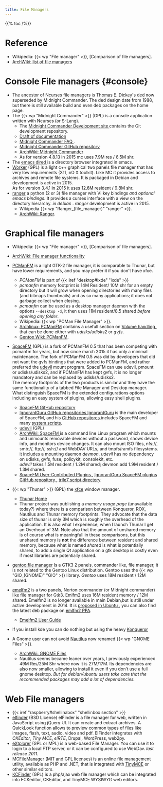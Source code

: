 ```yaml
---
title: File Managers
---
```


{{% toc /%}}

# Reference
-   Wikipedia: {{< wp "File manager" >}}, [Comparison of file managers].
-   [ArchWiki: list of file managers
    ](https://wiki.archlinux.org/index.php/List_of_applications#File_managers)

# Console File managers {#console}
-   The ancestor of Ncurses file managers is
    [Thomas E. Dickey's ded](http://dickey.his.com/ded/ded.html) now
    superseded by Midnight Commander. The ded design date from 1988,
    but there is still available build and even deb packages on the
    home page.
-   The {{< wp "Midnight Commander" >}} (GPL) is a console application written with Ncurses
(or S-Lang).
    -   The [Midnight Commander Development site
    ](https://www.midnight-commander.org)
    contains the Git development repository.
    -   [Draft of documentation](https://www.midnight-commander.org/wiki/doc)
    -   [Midnight Commander FAQ
        ](https://www.midnight-commander.org/wiki/doc/faq).
    -   [Midnight Commander GitHub repository
        ](https://github.com/MidnightCommander/mc.git)
    -   [ArchWiki: Midnight Commander
        ](https://wiki.archlinux.org/index.php/Midnight_Commander)
    -   As for version 4.8.13  in 2015 mc uses 7.9M res / 6.5M shr.
-   The [emacs dired
    ](http://www.gnu.org/software/emacs/manual/html_node/emacs/Dired.html)
    is  a directory browser integrated in emacs.
-   [Worker](http://www.boomerangsworld.de/cms/worker)
    (GPL) is a light c++ graphical two panels file manager that
    has very low requirements  (X11, nO X toolkit).
    Like MC it provides access to archives and remote file systems.
    It is packaged in Debian and development is active in 2015.<br/>
    As for version 3.4.1 in 2015 it uses 12.6M resident / 9.8M shr.
-   [ranger](http://nongnu.org/ranger/)
    a python (2 or 3) file manager with VI key bindings _and optional
    emacs bindings_. It provides a curses interface with a view on the
    directory hierarchy. _in debian_ .
    _ranger_ development is active in 2015.
    -   Wikipedia {{< wp "Ranger_(file_manager)"  "ranger" >}}.
    -   [ArchWiki: Ranger](https://wiki.archlinux.org/index.php/Ranger).

# Graphical file managers

-   Wikipedia: {{< wp "File manager" >}}, [Comparison of file managers].
-   [ArchWiki: File manager functionality
    ](https://wiki.archlinux.org/index.php/File_manager_functionality)

-   [PCManFM](http://pcmanfm.sourceforge.net/)
    <a name="pcmanfm"></a>
    is a
    light GTK-2 file manager, it is comparable to Thunar, but have
    lower requirements, and you may prefer it if you don't have xfce.
    -   _PCManFM_  is part of {{< iref "desktop#lxde" "lxde" >}}
    -   _pcmanfm_ memory footprint is 14M Resident/ 10M shr for an empty
        directory but it will grow when opening directories with many
        files (and bitmaps thumbnails) and as so many applications;
        it does not garbage collect when closing.
    -   _pcmanfm_ can be used as a desktop manager daemon with the options
        `--desktop -d`, it then uses 11M resident/8.5 shared
        _before opening any folder_.
    -   Wikipedia: {{< wp "PCMan File Manager" >}}.
    -   [Archlinux: PCManFM](https://wiki.archlinux.org/index.php/PCManFM)
        contains a usefull section on [Volume handling
        ](https://wiki.archlinux.org/index.php/PCManFM#Volume_handling),
        that can be done either with _udisks/udisks2_  or _gvfs_.
    -   [Gentoo Wiki: PCManFM](http://wiki.gentoo.org/wiki/PCManFM).
-   [SpaceFM](http://ignorantguru.github.io/spacefm/) (GPL)
    is a fork of PCManFM 0.5 that has been competing with pcmanfm for
    years, but now since march 2015 it has only a minimal maintenance.
    The fork of PCManFM 0.5 was did by developers that did not want the gvfs
    bindings that were added to PCManFM, and rather preferred
    the [udevil](http://ignorantguru.github.io/udevil/)
    <a name="udevil"></a> mount program.
    SpaceFM can use udevil, pmount or udisks/udisks2, and if PCManFM
    has kept gvfs, it is no longer mandatory and can be replaced by
    udisks/udisks2.<br />
    The memory footprints of the two products is similar and they have
    the same functionality of a tabbed File Manager and Desktop
    manager.<br />
    What distinguish SpaceFM is the extended configurations options
    including an easy system of plugins, allowing easy shell plugins.
    -   [SpaceFM GitHub repository
        ](https://github.com/IgnorantGuru/spacefm)
    -   [IgnorantGuru GitHub repositories
        ](https://github.com/IgnorantGuru/spacefm)
        [IgnorantGuru](http://igurublog.wordpress.com/)
        is the main developer of SpaceFM, and his
        [GitHub repositores
        ](https://github.com/IgnorantGuru/spacefm)
        includes SpaceFM and many
        [system scripts](http://igurublog.wordpress.com/downloads/).
    -   [udevil](http://ignorantguru.github.io/udevil/) (GPL)
    -   [ArchWiki: SpaceFM
        ](https://wiki.archlinux.org/index.php/SpaceFM)
        <a name="udevil"></a>
        is a command line Linux program which mounts and unmounts
        removable devices without a password, shows device info, and
        monitors device changes. It can also mount ISO files, nfs://,
        smb://, ftp://, ssh:// and WebDAV URLs, and tmpfs/ramfs
        filesystems.<br /> it includes a mounting daemon
        _devmon_. _udevil_ has no dependency on udisks, gvfs, fuse,
        policykit, consolekit, etc.<br />
        _udevil_ takes 1.5M resident / 1.2M shared; devmon add 1.9M
        resident / 1.3M shared.
    -   [SpaceFM User-Contributed Plugins
        ](https://github.com/IgnorantGuru/spacefm/wiki/plugins),
        [IgnorantGuru SpaceFM plugins GitHub repository
        ](https://github.com/IgnorantGuru/spacefm/wiki/plugins),
        [trile7 script directory
        ](http://code.google.com/p/bashscripts/source/browse/trunk/)
-   {{< wp "Thunar" >}} (GPL) the
    [xfce](http://xfce.org/) window manager.
    -    [Thunar Home](http://docs.xfce.org/xfce/thunar/start)
    -    Thunar project was publishing  a
         _memory usage page_ (unavailable today?)
         where there is a comparison between Konqueror, ROX, Nautilus and
         Thunar memory footprints. They advocate that the data size of
         thunar is only 3M which is roughly the overhead of the application.
         It is also what I experience, when I launch Thunar I get an
         Overhead of 3M. Note also that the amount of unshared memory is
         of course what is meaningfull in these comparisons, but this
         unshared memory is **not** the difference between resident and
         shared memory, because what is named _shared_ is what is potentially
         shared, to add a single Qt application on a gtk desktop is costly
         even if most libraries are potentially shared.
-   [gentoo file manager](http://www.obsession.se/gentoo/)
    Is a GTK3 2 panels, commander like, file manager, it is not
    related to the Gentoo Linux distribution. Gentoo uses the
    {{< wp "GIO_(GNOME)"  "GIO" >}} library. _Gentoo_ uses 18M resident / 12M shared.
-   [emelfm2](http://emelfm2.net/) is a two panels,
    Norton commander (or Midnight commander)
    like file manager for  Gtk3. Emlfm2 uses 16M resident memory / 12M shared.
    Emelfm2 is no longer available in main Debian,but is still under
    active development in 2014. It is [proposed in Ubuntu
    ](http://packages.ubuntu.com/search?keywords=emelfm),
    you can also find the latest
    deb package on [emlfm2 PPA](https://launchpad.net/~emelfm2).
    -   [Emelfm2 User Guide](http://emelfm2.net/wiki/UserGuide)
-   If you install kde you can do nothing but using the heavy
    [Konqueror](http://konqueror.kde.org/)
-   A Gnome user can not avoid
    [Nautilus](https://wiki.gnome.org/action/show/Apps/Nautilus)
    now renamed {{< wp "GNOME Files" >}}.
    -   [ArchWiki: GNOME Files
        ](https://wiki.archlinux.org/index.php/GNOME_Files)
    -   Nautilus seems
        became leaner over years, I previously experienced  49M Res/25M Shr
        where now it is 27M/17M. Its dependencies are also now smaller,
        allowing to install it even if you don't use a full gnome desktop.
        _But for debian/ubuntu users take care that the recommended packages
        may add a lot of dependencies._

# Web File managers

-   {{< iref "raspberry#shellinabox" "shellinbox section" >}}
-   [elfinder](http://elfinder.org/) (BSD License)
    elFinder is a file manager for web, written in JavaScript using jQuery UI.
    It can create and extract archives. A QuickLook function allows to preview
     common types of files like images, flash, text, audio, video and pdf.
    ElFinder integrates with _CKEditor_,
    _Tiny MCE_, _elRTE_,  Drupal, WordPress, web2py.
-   [eXtplorer](http://extplorer.sourceforge.net/) (GPL or MPL)
     is a web-based File Manager.
     You can use it to login to a local FTP server,
     or it can be configured to use WebDav. _last release 2011_.
-   [MCFileManager](http://www.tinymce.com/wiki.php/MCFileManager)
    (MIT and GPL licenses)
    is an online file management utility, available as PHP and
    .NET, that is integrated with
    [TinyMCE](http://www.tinymce.com/index.php) or other similar editors.
-   [KCFinder](http://kcfinder.sunhater.com/) (GPL)
    is a php/ajax web file manager which can be integrated into FCKeditor,
    CKEditor, and TinyMCE WYSIWYG web editors.

<!-- Local Variables: -->
<!-- ispell-local-dictionary: "english" -->
<!-- End: -->
